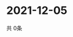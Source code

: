 # 2021-12-05
  共 0条

  <!-- BEGIN -->
  <!-- 最后更新时间Sun Dec 05 2021 07:03:54 GMT+0000 (Coordinated Universal Time) -->
  
  <!-- END -->
  
  